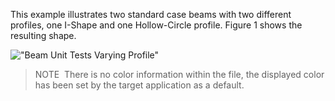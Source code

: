 This example illustrates two standard case beams with two different profiles, one I-Shape and one Hollow-Circle profile. Figure 1 shows the resulting shape.

!["Beam Unit Tests Varying Profile"](../../figures/examples/beam_varying_profiles.png "Figure 1 &mdash; Standard case beams with varying profiles.")

> NOTE&nbsp; There is no color information within the file, the displayed color has been set by the target application as a default.